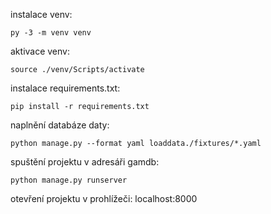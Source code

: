 instalace venv:

    py -3 -m venv venv

aktivace venv:

    source ./venv/Scripts/activate


instalace requirements.txt:

    pip install -r requirements.txt


naplnění databáze daty:

    python manage.py --format yaml loaddata./fixtures/*.yaml


spuštění projektu v adresáři gamdb:

    python manage.py runserver


otevření projektu v prohlížeči:
    localhost:8000
